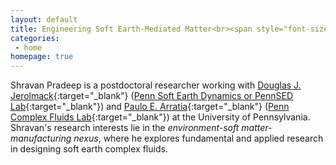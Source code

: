 ```yaml
---
layout: default
title: Engineering Soft Earth-Mediated Matter<br><span style="font-size:30%;">
categories:
 - home
homepage: true
---
```

Shravan Pradeep is a postdoctoral researcher working with [Douglas J. Jerolmack](https://earth.sas.upenn.edu/people/douglas-j-jerolmack){:target="_blank"} ([Penn Soft Earth Dynamics or PennSED Lab](https://scholar.google.com/citations?user=nwGbdXUAAAAJ&hl=en){:target="_blank"}) and [Paulo E. Arratia](https://directory.seas.upenn.edu/paulo-e-arratia/){:target="_blank"} ([Penn Complex Fluids Lab](https://arratia.seas.upenn.edu/){:target="_blank"}) at the University of Pennsylvania. Shravan's research interests lie in the <i>environment-soft matter-manufacturing nexus</i>, where he explores fundamental and applied research in designing soft earth complex fluids.   
